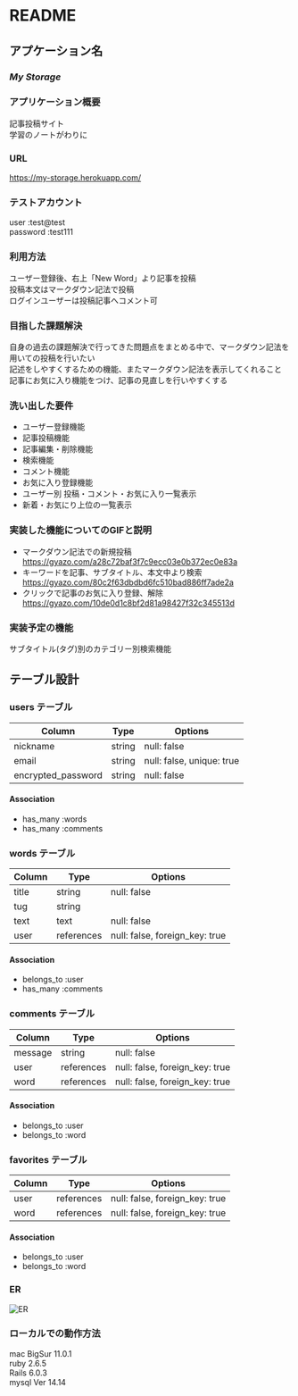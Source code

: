 # README

## アプケーション名 

### *My Storage*

### アプリケーション概要
記事投稿サイト  
学習のノートがわりに  

### URL
https://my-storage.herokuapp.com/

### テストアカウント
user      :test@test  
password  :test111

### 利用方法

ユーザー登録後、右上「New Word」より記事を投稿  
投稿本文はマークダウン記法で投稿  
ログインユーザーは投稿記事へコメント可

### 目指した課題解決

自身の過去の課題解決で行ってきた問題点をまとめる中で、マークダウン記法を用いての投稿を行いたい  
記述をしやすくするための機能、またマークダウン記法を表示してくれること
記事にお気に入り機能をつけ、記事の見直しを行いやすくする

### 洗い出した要件

- ユーザー登録機能
- 記事投稿機能
- 記事編集・削除機能
- 検索機能
- コメント機能
- お気に入り登録機能
- ユーザー別 投稿・コメント・お気に入り一覧表示
- 新着・お気にり上位の一覧表示

### 実装した機能についてのGIFと説明

- マークダウン記法での新規投稿 https://gyazo.com/a28c72baf3f7c9ecc03e0b372ec0e83a
- キーワードを記事、サブタイトル、本文中より検索 https://gyazo.com/80c2f63dbdbd6fc510bad886ff7ade2a
- クリックで記事のお気に入り登録、解除 https://gyazo.com/10de0d1c8bf2d81a98427f32c345513d

### 実装予定の機能
サブタイトル(タグ)別のカテゴリー別検索機能

## テーブル設計

### users テーブル

| Column               | Type    | Options                   |
| -------------------- | ------- | ------------------------- |
| nickname             | string  | null: false               |
| email                | string  | null: false, unique: true | 
| encrypted_password   | string  | null: false               |

#### Association

- has_many :words
- has_many :comments



### words テーブル

| Column   | Type       | Options                        |
| -------- | ---------- | ------------------------------ |
| title    | string     | null: false                    |
| tug      | string     |                                |
| text     | text       | null: false                    |
| user     | references | null: false, foreign_key: true |


#### Association

- belongs_to :user
- has_many   :comments



### comments テーブル

| Column    | Type       | Options                           |
| --------- | ---------- | --------------------------------- |
| message   | string     | null: false                       |
| user      | references | null: false, foreign_key: true    |
| word      | references | null: false, foreign_key: true    |

#### Association

- belongs_to :user
- belongs_to :word


### favorites テーブル

| Column    | Type       | Options                           |
| --------- | ---------- | --------------------------------- |
| user      | references | null: false, foreign_key: true    |
| word      | references | null: false, foreign_key: true    |

#### Association

- belongs_to :user
- belongs_to :word

### ER

![ER](https://user-images.githubusercontent.com/78344279/112260914-30736880-8cae-11eb-8d6b-b249cbe30d73.png)

### ローカルでの動作方法
mac BigSur 11.0.1  
ruby 2.6.5  
Rails 6.0.3  
mysql  Ver 14.14  
